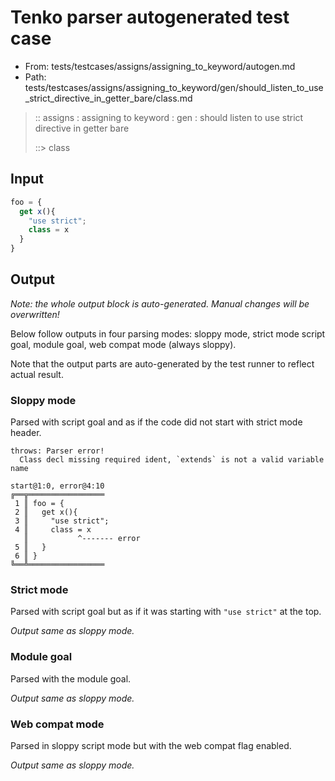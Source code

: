 # Tenko parser autogenerated test case

- From: tests/testcases/assigns/assigning_to_keyword/autogen.md
- Path: tests/testcases/assigns/assigning_to_keyword/gen/should_listen_to_use_strict_directive_in_getter_bare/class.md

> :: assigns : assigning to keyword : gen : should listen to use strict directive in getter bare
>
> ::> class

## Input


`````js
foo = {
  get x(){
    "use strict";
    class = x
  }
}
`````

## Output

_Note: the whole output block is auto-generated. Manual changes will be overwritten!_

Below follow outputs in four parsing modes: sloppy mode, strict mode script goal, module goal, web compat mode (always sloppy).

Note that the output parts are auto-generated by the test runner to reflect actual result.

### Sloppy mode

Parsed with script goal and as if the code did not start with strict mode header.

`````
throws: Parser error!
  Class decl missing required ident, `extends` is not a valid variable name

start@1:0, error@4:10
╔══╦═════════════════
 1 ║ foo = {
 2 ║   get x(){
 3 ║     "use strict";
 4 ║     class = x
   ║           ^------- error
 5 ║   }
 6 ║ }
╚══╩═════════════════

`````

### Strict mode

Parsed with script goal but as if it was starting with `"use strict"` at the top.

_Output same as sloppy mode._

### Module goal

Parsed with the module goal.

_Output same as sloppy mode._

### Web compat mode

Parsed in sloppy script mode but with the web compat flag enabled.

_Output same as sloppy mode._
